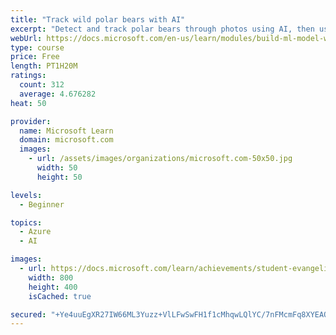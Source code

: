 ```yaml
---
title: "Track wild polar bears with AI"
excerpt: "Detect and track polar bears through photos using AI, then use Power BI to show where polar bears are being spotted."
webUrl: https://docs.microsoft.com/en-us/learn/modules/build-ml-model-with-azure-stream-analytics/
type: course
price: Free
length: PT1H20M
ratings:
  count: 312
  average: 4.676282
heat: 50

provider:
  name: Microsoft Learn
  domain: microsoft.com
  images:
    - url: /assets/images/organizations/microsoft.com-50x50.jpg
      width: 50
      height: 50

levels:
  - Beginner

topics:
  - Azure
  - AI

images:
  - url: https://docs.microsoft.com/learn/achievements/student-evangelism/build-ml-model-with-azure-stream-analytics-badge-social.png
    width: 800
    height: 400
    isCached: true

secured: "+Ye4uuEgXR27IW66ML3Yuzz+VlLFwSwFH1f1cMhqwLQlYC/7nFMcmFq8XYEAOg2k5pY5690+zXXFM0VG9NJ7oKhpR0c4PNoFrb2dPB7L03B3rnY1wsvrJYsv1CTV8bRHxijsqiSakDh/gGPxvJoFWR+Yv5jSRbZobJrWEamVGTeHjAj5BKi7aVvzYy1ToNZPjQLq+RKHyFT+L/4QOpUJMepyumsHwwe+gAaNE2D1TwI3jB/zPtLeQycjzEa5a2n4GF7Hm1CA/O9f0BB8aZxq6f0LzreHdKx3GV0qEooz7qdPU88+g6FlVsYVzIIVI2DMZlKXUxaOOjvjZSTUMRSm5z1dvD3w0G/hHMq0FuwOktJFGgA1KsK8PZrn2USSc6pAE1bScNuDTQrmaYGIdZT2baxnl0wdQ5rfVQ1t2mAwvHY=;GKwJTUkYw+OpXnp09F1tIg=="
---
```


